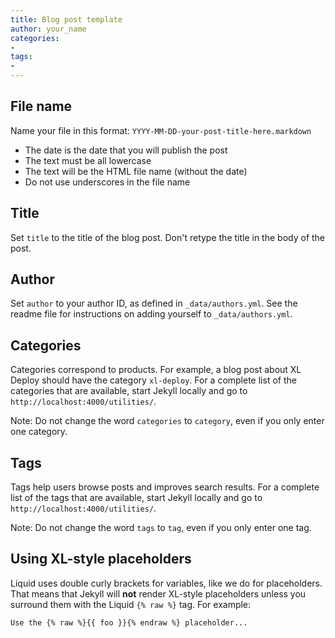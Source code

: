 ```yaml
---
title: Blog post template
author: your_name
categories:
- 
tags:
- 
---
```


## File name

Name your file in this format: `YYYY-MM-DD-your-post-title-here.markdown`

* The date is the date that you will publish the post
* The text must be all lowercase
* The text will be the HTML file name (without the date)
* Do not use underscores in the file name

## Title

Set `title` to the title of the blog post. Don't retype the title in the body of the post.

## Author

Set `author` to your author ID, as defined in `_data/authors.yml`. See the readme file for instructions on adding yourself to `_data/authors.yml`.

## Categories

Categories correspond to products. For example, a blog post about XL Deploy should have the category `xl-deploy`. For a complete list of the categories that are available, start Jekyll locally and go to `http://localhost:4000/utilities/`.

Note: Do not change the word `categories` to `category`, even if you only enter one category.

## Tags

Tags help users browse posts and improves search results. For a complete list of the tags that are available, start Jekyll locally and go to `http://localhost:4000/utilities/`.

Note: Do not change the word `tags` to `tag`, even if you only enter one tag.

## Using XL-style placeholders

Liquid uses double curly brackets for variables, like we do for placeholders. That means that Jekyll will **not** render XL-style placeholders unless you surround them with the Liquid `{% raw %}` tag. For example:

    Use the {% raw %}{{ foo }}{% endraw %} placeholder...
